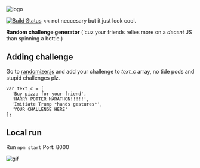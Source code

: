 ![logo](https://image.ibb.co/jGASXo/logo.png)

[![Build Status](https://travis-ci.com/Ploypiti/wyd.svg?token=TAxWz9gRLpJ5xVFSqxwY&branch=master)](https://travis-ci.com/Ploypiti/wyd) << not neccesary but it just look cool.

**Random challenge generator** ('cuz your friends relies more on a *decent* JS than spinning a bottle.)

## Adding challenge
Go to [randomizer.js](randomizer.js) and add your challenge to *text_c* array, no tide pods and stupid challenges plz.

```
var text_c = [
  'Buy pizza for your friend',
  'HARRY POTTER MARATHON!!!!!',
  'Imitiate Trump *hands gestures*',
  'YOUR CHALLENGE HERE'
];
```

## Local run
Run `npm start` Port: 8000

![gif](https://static.tumblr.com/58d9c77e9619492c680de2a9772bcb51/txjgy5i/2HNoujzqj/tumblr_static_tumblr_static__640.gif)

